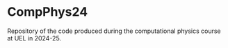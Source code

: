 # CompPhys24
Repository of the code produced during the computational physics course at UEL in 2024-25. 
